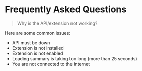 # Frequently Asked Questions
> Why is the API/extension not working?

Here are some common issues:
- API must be down
- Extension is not installed
- Extension is not enabled
- Loading summary is taking too long (more than 25 seconds)
- You are not connected to the internet
